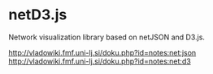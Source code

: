 # netD3.js

Network visualization library based on netJSON and D3.js.

http://vladowiki.fmf.uni-lj.si/doku.php?id=notes:net:json
http://vladowiki.fmf.uni-lj.si/doku.php?id=notes:net:d3
